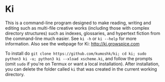 # Ki
This is a command-line program designed to make reading, writing and editing such as multi-file creative works (including those with complex directory structures) such as indexes, glossaries, and hypertext fiction from the command-line much easier. See `ki -h` or `ki --help` for more information. Also see the webpage for Ki: http://ki.growspice.com

To install do `git clone https://github.com/kumoshk/ki; cd ki; sudo python3 ki -u; python3 ki --xload xscheme.ki`, and follow the prompts (omit `sudo` if you're on Termux or want a local installation). After installation, you can delete the folder called `ki` that was created in the current working directory.
